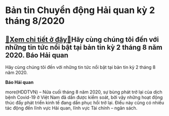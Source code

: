 Bản tin Chuyển động Hải quan kỳ 2 tháng 8/2020
==============================================

[:gift:Xem chi tiết ở đây:gift:](https://hddtvn.com/ban-tin-chuyen-dong-hai-quan-ky-2-thang-8-2020/)Hãy cùng chúng tôi đến với những tin tức nổi bật tại bản tin kỳ 2 tháng 8 năm 2020. Báo Hải quan
------------------------------------------------------------------------------------------------


Hãy cùng chúng tôi đến với những tin tức nổi bật tại bản tin kỳ 2 tháng 8 năm 2020.





**Báo Hải quan**



more(HDDTVN) – Nửa cuối tháng 8 năm 2020, sự bùng phát trở lại của dịch bệnh Covid-19 ở Việt Nam đã dần được kiểm soát, bởi vậy những hoạt động thúc đẩy phát triển kinh tế đang dần phục hồi trở lại. Điều này cũng có nhiều tác động đến lĩnh vực Hải quan, lĩnh vực Tài chính – ngân sách.

